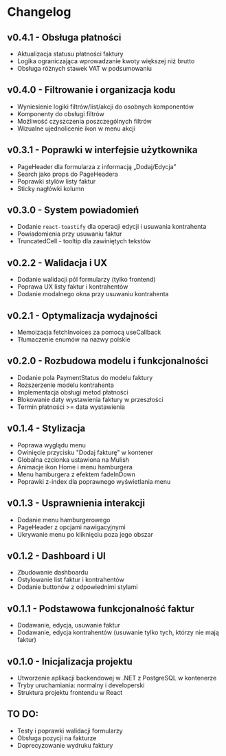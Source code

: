 # Changelog

## v0.4.1 - Obsługa płatności
- Aktualizacja statusu płatności faktury
- Logika ograniczająca wprowadzanie kwoty większej niż brutto
- Obsługa różnych stawek VAT w podsumowaniu

## v0.4.0 - Filtrowanie i organizacja kodu
- Wyniesienie logiki filtrów/list/akcji do osobnych komponentów
- Komponenty do obsługi filtrów
- Możliwość czyszczenia poszczególnych filtrów
- Wizualne ujednolicenie ikon w menu akcji

## v0.3.1 - Poprawki w interfejsie użytkownika
- PageHeader dla formularza z informacją „Dodaj/Edycja”
- Search jako props do PageHeadera
- Poprawki stylów listy faktur
- Sticky nagłówki kolumn

## v0.3.0 - System powiadomień
- Dodanie `react-toastify` dla operacji edycji i usuwania kontrahenta
- Powiadomienia przy usuwaniu faktur
- TruncatedCell - tooltip dla zawiniętych tekstów

## v0.2.2 - Walidacja i UX
- Dodanie walidacji pól formularzy (tylko frontend)
- Poprawa UX listy faktur i kontrahentów
- Dodanie modalnego okna przy usuwaniu kontrahenta

## v0.2.1 - Optymalizacja wydajności
- Memoizacja fetchInvoices za pomocą useCallback
- Tłumaczenie enumów na nazwy polskie

## v0.2.0 - Rozbudowa modelu i funkcjonalności
- Dodanie pola PaymentStatus do modelu faktury
- Rozszerzenie modelu kontrahenta
- Implementacja obsługi metod płatności
- Blokowanie daty wystawienia faktury w przeszłości
- Termin płatności >= data wystawienia

## v0.1.4 - Stylizacja
- Poprawa wyglądu menu
- Owinięcie przycisku "Dodaj fakturę" w kontener
- Globalna czcionka ustawiona na Mulish
- Animacje ikon Home i menu hamburgera
- Menu hamburgera z efektem fadeInDown
- Poprawki z-index dla poprawnego wyświetlania menu

## v0.1.3 - Usprawnienia interakcji
- Dodanie menu hamburgerowego
- PageHeader z opcjami nawigacyjnymi
- Ukrywanie menu po kliknięciu poza jego obszar

## v0.1.2 - Dashboard i UI
- Zbudowanie dashboardu
- Ostylowanie list faktur i kontrahentów
- Dodanie buttonów z odpowiednimi stylami

## v0.1.1 - Podstawowa funkcjonalność faktur
- Dodawanie, edycja, usuwanie faktur
- Dodawanie, edycja kontrahentów (usuwanie tylko tych, którzy nie mają faktur)

## v0.1.0 - Inicjalizacja projektu
- Utworzenie aplikacji backendowej w .NET z PostgreSQL w kontenerze
- Tryby uruchamiania: normalny i developerski
- Struktura projektu frontendu w React

## TO DO:
- Testy i poprawki walidacji formularzy
- Obsługa pozycji na fakturze
- Doprecyzowanie wydruku faktury